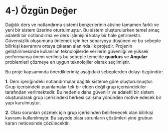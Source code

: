 ﻿# **4-) Özgün Değer**

 Dağıtık ders ve notlandırma sistemi benzerlerinin aksine tamamen farklı ve yeni bir sistem üzerine oturtulmuştur. Bu sistem oluşturulurken temel amaç adaletli bir notlandırma ve ders işlenişini kolay bir hale getirmektir. Güvensizlik oluşumunu önlemek için her senaryoyu düşünen ve bu sebeple bilirkişi kavramını ortaya çıkaran alanında ilk projedir. Projenin geliştirilmesinde kullanılan teknolojilerde verilerin güvenliği ve yüksek performansa önem verilmiş bu sebeple temelde **quarkus** ve  **Angular** problemleri çözmeye en uygun teknolojiler olarak seçilmiştir.

Bu proje kapsamında önerdiklerimiz aşağıdaki sebeplerden dolayı özgündür:

**1**.  Ders içeriğindeki notlandırmalar dağıtık sisteme göre oluşturulmuştur. Grup içerisindeki puanlamalar tek bir elden değil grup içerisindekiler tarafından verilmektedir. Bu nedenle daha güvenilir ve adaletli bir sistem oluşturularak grup içerisindeki herkesi çalışma yönünden motive edecek bir yapı kurulmuştur.


**2**.  Olası sorunları çözmek için grup içerisinden belirlenecek olan bilirkişi kavramı kullanılmıştır. Bu sayede olası sorunların çözümleri yine grubun kararı neticesinde çözülecektir.


